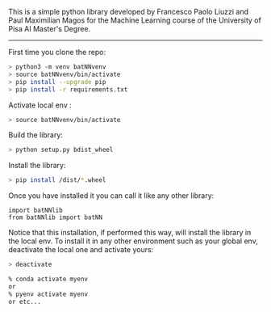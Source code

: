 This is a simple python library developed by Francesco Paolo Liuzzi and Paul Maximilian Magos for the Machine Learning course 
of the University of Pisa AI Master's Degree.

---

First time you clone the repo:
```bash
> python3 -m venv batNNvenv
> source batNNvenv/bin/activate
> pip install --upgrade pip
> pip install -r requirements.txt
```
Activate local env :
```bash 
> source batNNvenv/bin/activate
```
Build the library:
```bash
> python setup.py bdist_wheel
```
Install the library:
```bash
> pip install /dist/*.wheel
```
Once you have installed it you can call it like any other library: 
```{jupyter}
import batNNlib
from batNNlib import batNN
```
Notice that this installation, if performed this way, will install the library in the local env.
To install it in any other environment such as your global env, deactivate the local one and activate yours:
```bash
> deactivate

% conda activate myenv
or 
% pyenv activate myenv 
or etc...
```